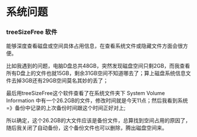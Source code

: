 # 系统问题

### treeSizeFree 软件
能够深度查看磁盘或空间具体占用信息，在查看系统文件或隐藏文件方面会很方便。

比如我遇到的问题，电脑D盘总共48GB，突然发现磁盘空间只剩2GB，而我查看所有D盘上的文件也就15GB，剩余31GB空间不知道哪去了；算上磁盘系统信息文件去掉3GB还有29GB空间莫名其妙的丢了；

最后用treeSizeFree这个软件查看了在系统文件夹下 System Volume Information 中有一个26.2GB的文件，修改时间就是今天11点；然后我看到系统=》备份中记录的上次备份时间跟这个时间正好对上;

所以确定，这个26.2GB的大文件应该是备份文件，总算找到空间占用的原因了，随后我关闭了自动备份，这个备份文件也可以删除，腾出磁盘空间来。